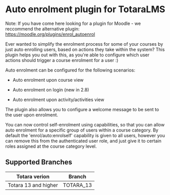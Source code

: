 Auto enrolment plugin for TotaraLMS 
=====================================================

Note: If you have come here looking for a plugin for Moodle - we reccommend the alternative plugin:
https://moodle.org/plugins/enrol_autoenrol

Ever wanted to simplify the enrolment process for some of your courses by just auto enrolling users, based on actions they take within the system? This plugin helps you out with this, as you're able to configure which user actions should trigger a course enrolment for a user :)

Auto enrolment can be configured for the following scenarios:

* Auto enrolment upon course view

* Auto enrolment on login (new in 2.8)

* Auto enrolment upon activity/activities view

The plugin also allows you to configure a welcome message to be sent to the user upon enrolment.

You can now control self-enrolment using capabilities, so that you can allow auto enrolment
for a specific group of users within a course category. By default the 'enrol/auto:enrolself' capability
is given to all users, however you can remove this from the authenticated user role, and just give it to
certain roles assigned at the course category level.

Supported Branches
--------

| Totara verion     | Branch      |
| ----------------- | ----------- |
| Totara 13 and higher | TOTARA_13 |
